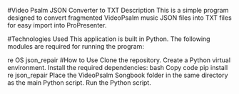 #Video Psalm JSON Converter to TXT
Description
This is a simple program designed to convert fragmented VideoPsalm music JSON files into TXT files for easy import into ProPresenter.

#Technologies Used
This application is built in Python. The following modules are required for running the program:

re
OS
json_repair
#How to Use
Clone the repository.
Create a Python virtual environment.
Install the required dependencies:
bash
Copy code
pip install re json_repair
Place the VideoPsalm Songbook folder in the same directory as the main Python script.
Run the Python script.
